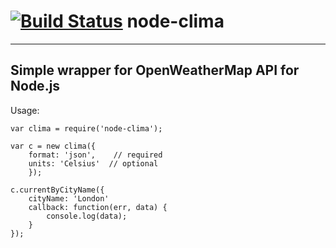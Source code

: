[![Build Status](https://travis-ci.org/robfree/node-clima.svg?branch=master)](https://travis-ci.org/robfree/node-clima)
node-clima
==========
----------
## Simple wrapper for OpenWeatherMap API for Node.js
Usage:

    var clima = require('node-clima');

    var c = new clima({
		format: 'json',    // required
		units: 'Celsius'  // optional
		});

	c.currentByCityName({
		cityName: 'London'
		callback: function(err, data) {
			console.log(data);
		}
	});
